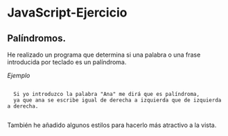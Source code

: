 # JavaScript-Ejercicio

## Palíndromos.

<p>He realizado un programa que determina si una palabra o una frase introducida por teclado es un palíndroma.</p>

*Ejemplo*

~~~

  Si yo introduzco la palabra "Ana" me dirá que es palíndroma,
  ya que ana se escribe igual de derecha a izquierda que de izquierda a derecha.
  
~~~


<p> También he añadido algunos estilos para hacerlo más atractivo a la vista. </p>
